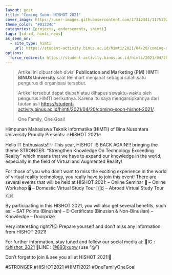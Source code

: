 ```yaml
---
layout: post
title: "Coming Soon: HISHOT 2021"
cover_image: https://user-images.githubusercontent.com/17312341/117539200-ce8b7a00-b033-11eb-8380-ebcc1ed28a4f.png
theme_color: "#01224d"
categories: [projects, endorsements, shimti]
tags: [id-id, himti-news]
as_seen_on:
  - site_type: himti
    url: https://student-activity.binus.ac.id/himti/2021/04/20/coming-soon-hishot-2021/
options:
  force_redirect: https://student-activity.binus.ac.id/himti/2021/04/20/coming-soon-hishot-2021/?utm_source=reinhart1010
---
```


> Artikel ini dibuat oleh divisi **Publication and Marketing (PM) HIMTI BINUS University** saat Reinhart menjabat sebagai salah satu pengurus di organisasi tersebut.
> 
> Artikel tersebut dapat diubah atau dihapus sewaktu-waktu oleh pengurus HIMTI berikutnya. Karena itu saya mengarsipkannya dari tautan asli <https://student-activity.binus.ac.id/himti/2021/04/20/coming-soon-hishot-2021/>.
> 
> One Family, One Goal!



Himpunan Mahasiswa Teknik Informatika (HIMTI) of Bina Nusantara University Proudly Presents:
🔥HISHOT 2021🔥

Hello IT Enthusiasts!!✨
This year, HISHOT IS BACK AGAIN!!! bringing the theme STRONGER: “Strengthen Knowledge On Technology Exceeding Reality” which means that we have to expand our knowledge in the world, especially in the field of Virtual and Augmented Reality!

For those of you who don’t want to miss the exciting experience in the world of virtual reality technology, you really have to join this event!
There are several events that will be held at HISHOT 2021:
– Online Seminar 📒
– Online Workshop 🖥
– Domestic Virtual Study Tour 🇮🇩
– Abroad Virtual Study Tour 🇨🇳

By participating in this HISHOT 2021, you will also get several benefits, such as:
– SAT Points (Binusian)
– E-Certificate (Binusian & Non-Binusian)
– Knowledge
– Doorprize

Very interesting right?!😝
Prepare yourself and don’t miss any information from HISHOT 2021!

For further information, stay tuned and follow our social media at:
📌IG : [@hishot_2021](https://instagram.com/hishot_2021)
📌LINE : [@893jxupw](https://line.me/R/ti/p/@893jxupw) (use “@”)⁣⁣⁣

Don’t forget to join & see you all at HISHOT 2021!🤗

#STRONGER
#HISHOT2021
#HIMTI2021
#OneFamilyOneGoal
